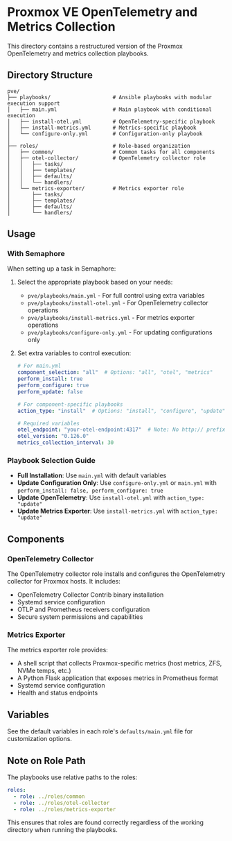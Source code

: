 # Proxmox VE OpenTelemetry and Metrics Collection

This directory contains a restructured version of the Proxmox OpenTelemetry and metrics collection playbooks.

## Directory Structure

```
pve/
├── playbooks/                    # Ansible playbooks with modular execution support
│   ├── main.yml                  # Main playbook with conditional execution
│   ├── install-otel.yml          # OpenTelemetry-specific playbook
│   ├── install-metrics.yml       # Metrics-specific playbook
│   └── configure-only.yml        # Configuration-only playbook
│
├── roles/                        # Role-based organization
│   ├── common/                   # Common tasks for all components
│   ├── otel-collector/           # OpenTelemetry collector role
│   │   ├── tasks/
│   │   ├── templates/
│   │   ├── defaults/
│   │   └── handlers/
│   └── metrics-exporter/         # Metrics exporter role
│       ├── tasks/
│       ├── templates/
│       ├── defaults/
│       └── handlers/
```

## Usage

### With Semaphore

When setting up a task in Semaphore:

1. Select the appropriate playbook based on your needs:
   - `pve/playbooks/main.yml` - For full control using extra variables
   - `pve/playbooks/install-otel.yml` - For OpenTelemetry collector operations
   - `pve/playbooks/install-metrics.yml` - For metrics exporter operations
   - `pve/playbooks/configure-only.yml` - For updating configurations only

2. Set extra variables to control execution:
   ```yaml
   # For main.yml
   component_selection: "all"  # Options: "all", "otel", "metrics"
   perform_install: true
   perform_configure: true
   perform_update: false
   
   # For component-specific playbooks
   action_type: "install"  # Options: "install", "configure", "update"
   
   # Required variables
   otel_endpoint: "your-otel-endpoint:4317"  # Note: No http:// prefix needed
   otel_version: "0.126.0"
   metrics_collection_interval: 30
   ```

### Playbook Selection Guide

- **Full Installation**: Use `main.yml` with default variables
- **Update Configuration Only**: Use `configure-only.yml` or `main.yml` with `perform_install: false, perform_configure: true`
- **Update OpenTelemetry**: Use `install-otel.yml` with `action_type: "update"`
- **Update Metrics Exporter**: Use `install-metrics.yml` with `action_type: "update"`

## Components

### OpenTelemetry Collector

The OpenTelemetry collector role installs and configures the OpenTelemetry collector for Proxmox hosts. It includes:

- OpenTelemetry Collector Contrib binary installation
- Systemd service configuration
- OTLP and Prometheus receivers configuration
- Secure system permissions and capabilities

### Metrics Exporter

The metrics exporter role provides:

- A shell script that collects Proxmox-specific metrics (host metrics, ZFS, NVMe temps, etc.)
- A Python Flask application that exposes metrics in Prometheus format
- Systemd service configuration
- Health and status endpoints

## Variables

See the default variables in each role's `defaults/main.yml` file for customization options.

## Note on Role Path

The playbooks use relative paths to the roles:
```yaml
roles:
  - role: ../roles/common
  - role: ../roles/otel-collector
  - role: ../roles/metrics-exporter
```

This ensures that roles are found correctly regardless of the working directory when running the playbooks.
